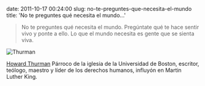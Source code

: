 date: 2011-10-17 00:24:00
slug: no-te-preguntes-que-necesita-el-mundo
title: 'No te preguntes qué necesita el mundo...'

> No te preguntes qué necesita el mundo. 
> Pregúntate qué te hace sentir vivo y ponte a ello. 
> Lo que el mundo necesita es gente que se sienta viva.

![Thurman](http://www.deborahaddington.com/life_Dr.-Howard-Thurman.jpg)

[Howard Thurman](http://en.wikipedia.org/wiki/Howard_Thurman) Párroco de la
iglesia de la Universidad de Boston, escritor, teólogo, maestro y líder de 
los derechos humanos, influyón en Martin Luther King.

  

